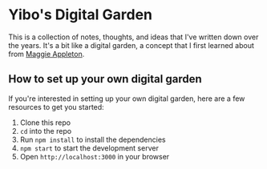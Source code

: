# Yibo's Digital Garden

This is a collection of notes, thoughts, and ideas that I've written down over the years. It's a bit like a digital garden, a concept that I first learned about from [Maggie Appleton](https://maggieappleton.com/garden-history).

## How to set up your own digital garden

If you're interested in setting up your own digital garden, here are a few resources to get you started:

1. Clone this repo
2. `cd` into the repo
3. Run `npm install` to install the dependencies
4. `npm start` to start the development server
5. Open `http://localhost:3000` in your browser
